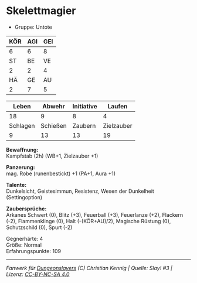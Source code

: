 # Skelettmagier  
- Gruppe: Untote  

| KÖR | AGI | GEI |  
| --- | --- | --- |  
| 6   | 6   | 8   |
| ST  | BE  | VE  |  
| 2   | 2   | 4   |
| HÄ  | GE  | AU  |  
| 2   | 7   | 5   |


| Leben    | Abwehr   | Initiative | Laufen     |
| -------- | -------- | ---------- | ---------- |
| 18       | 9        | 8          | 4          |
| Schlagen | Schießen | Zaubern    | Zielzauber |
| 9        | 13       | 13         | 19         |

**Bewaffnung:**  
Kampfstab (2h) (WB+1, Zielzauber +1)

**Panzerung:**  
mag. Robe (runenbestickt) +1 (PA+1, Aura +1)

**Talente:**  
Dunkelsicht, Geistesimmun, Resistenz, Wesen der Dunkelheit (Settingoption)

**Zaubersprüche:**  
Arkanes Schwert (0), Blitz (+3), Feuerball (+3), Feuerlanze (+2), Flackern (-2), Flammenklinge (0), Halt (-(KÖR+AU)/2), Magische Rüstung (0), Schutzschild (0), Spurt (-2)

Gegnerhärte: 4  
Größe: Normal  
Erfahrungspunkte: 109  



___
*Fanwerk für [Dungeonslayers](https://www.dungeonslayers.net/) (C) Christian Kennig | Quelle: Slay! #3 | Lizenz: [CC-BY-NC-SA 4.0](https://creativecommons.org/licenses/by-nc-sa/4.0/deed.de)*